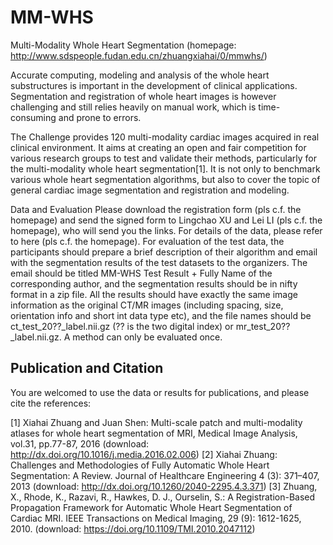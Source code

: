 # MM-WHS
Multi-Modality Whole Heart Segmentation (homepage: http://www.sdspeople.fudan.edu.cn/zhuangxiahai/0/mmwhs/)

Accurate computing, modeling and analysis of the whole heart substructures is important in the development of clinical applications. Segmentation and registration of whole heart images is however challenging and still relies heavily on manual work, which is time-consuming and prone to errors.

The Challenge provides 120 multi-modality cardiac images acquired in real clinical environment. It aims at creating an open and fair competition for various research groups to test and validate their methods, particularly for the multi-modality whole heart segmentation[1]. It is not only to benchmark various whole heart segmentation algorithms, but also to cover the topic of general cardiac image segmentation and registration and modeling.

Data and Evaluation
Please download the registration form (pls c.f. the homepage) and send the signed form to Lingchao XU and Lei LI (pls c.f. the homepage), who will send you the links. For details of the data, please refer to here (pls c.f. the homepage).
For evaluation of the test data, the participants should prepare a brief description of their algorithm and email with the segmentation results of the test datasets to the organizers. The email should be titled MM-WHS Test Result + Fully Name of the corresponding author, and the segmentation results should be in nifty format in a zip file. All the results should have exactly the same image information as the original CT/MR images (including spacing, size, orientation info and short int data type etc), and the file names should be ct_test_20??_label.nii.gz (?? is the two digital index) or mr_test_20??_label.nii.gz. A method can only be evaluated once.

## Publication and Citation
You are welcomed to use the data or results for publications, and please cite the references:

[1] Xiahai Zhuang and Juan Shen: Multi-scale patch and multi-modality atlases for whole heart segmentation of MRI, Medical Image Analysis, vol.31, pp.77-87, 2016 (download: http://dx.doi.org/10.1016/j.media.2016.02.006)
[2] Xiahai Zhuang: Challenges and Methodologies of Fully Automatic Whole Heart Segmentation: A Review. Journal of Healthcare Engineering 4 (3): 371–407, 2013 (download: http://dx.doi.org/10.1260/2040-2295.4.3.371)
[3] Zhuang, X., Rhode, K., Razavi, R., Hawkes, D. J., Ourselin, S.: A Registration-Based Propagation Framework for Automatic Whole Heart Segmentation of Cardiac MRI. IEEE Transactions on Medical Imaging, 29 (9): 1612-1625, 2010. (download: https://doi.org/10.1109/TMI.2010.2047112)
 
